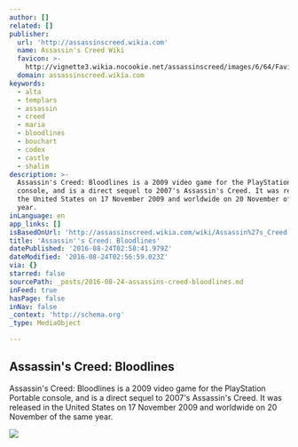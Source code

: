 ```yaml
---
author: []
related: []
publisher:
  url: 'http://assassinscreed.wikia.com'
  name: Assassin's Creed Wiki
  favicon: >-
    http://vignette3.wikia.nocookie.net/assassinscreed/images/6/64/Favicon.ico/revision/latest?cb=20071013200117
  domain: assassinscreed.wikia.com
keywords:
  - alta
  - templars
  - assassin
  - creed
  - maria
  - bloodlines
  - bouchart
  - codex
  - castle
  - shalim
description: >-
  Assassin's Creed: Bloodlines is a 2009 video game for the PlayStation Portable
  console, and is a direct sequel to 2007's Assassin's Creed. It was released in
  the United States on 17 November 2009 and worldwide on 20 November of the same
  year.
inLanguage: en
app_links: []
isBasedOnUrl: 'http://assassinscreed.wikia.com/wiki/Assassin%27s_Creed:_Bloodlines'
title: 'Assassin''s Creed: Bloodlines'
datePublished: '2016-08-24T02:58:41.979Z'
dateModified: '2016-08-24T02:56:59.023Z'
via: {}
starred: false
sourcePath: _posts/2016-08-24-assassins-creed-bloodlines.md
inFeed: true
hasPage: false
inNav: false
_context: 'http://schema.org'
_type: MediaObject

---
```

<article style=""><h1>Assassin's Creed: Bloodlines</h1><p>Assassin's Creed: Bloodlines is a 2009 video game for the PlayStation Portable console, and is a direct sequel to 2007's Assassin's Creed. It was released in the United States on 17 November 2009 and worldwide on 20 November of the same year.</p><img src="http://vignette2.wikia.nocookie.net/assassinscreed/images/c/cf/Bloodlines.jpg/revision/latest?cb=20091228113517" /></article>